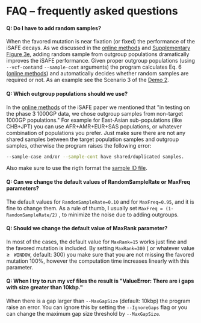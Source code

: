 
FAQ – frequently asked questions
=============
<h4>Q: Do I have to add random samples?</h4> 

When the favored mutation is near fixation (or fixed) the performance of the iSAFE decays. As we discussed in the [online methods](https://www.nature.com/articles/nmeth.4606#methods) and [Supplementary Figure 3e](https://www.nature.com/articles/nmeth.4606/figures/6), adding random sample from outgroup populations dramatically improves the iSAFE performance. Given proper outgroup populations (using ```--vcf-cont```and ```--sample-cont``` arguments) the program calculates Eq. 6 ([online methods](https://www.nature.com/articles/nmeth.4606#methods)) and automatically decides whether random samples are required or not. As an example see the Scenario 3 of the [Demo 2](https://github.com/alek0991/iSAFE#demo-2-input-in-vcf-format).  

<h4>Q: Which outgroup populations should we use?</h4> 

In the [online methods](https://www.nature.com/articles/nmeth.4606#methods) of the iSAFE paper we mentioned that "in testing on the phase 3 1000GP data, we chose outgroup samples from non-target 1000GP populations." For example for East-Asian sub-populations (like CHB+JPT) you can use AFR+AMR+EUR+SAS populations, or whatever combination of populations you prefer. Just make sure there are not any shared samples between the target population samples and outgroup samples, otherwise the program raises the following error:

   ```sh
   --sample-case and/or --sample-cont have shared/duplicated samples.
   ```  
Also make sure to use the rigth format the [sample ID file](https://github.com/alek0991/iSAFE/blob/master/sample_ID_format.md). 
<h4>Q: Can we change the default values of RandomSampleRate or MaxFreq parameters?</h4>

The default values for ```RandomSampleRate=0.10``` and for ```MaxFreq=0.95```, and it is fine to change them. As a rule of thumb, I usually set ```MaxFreq = (1-RandomSampleRate/2)``` , to minimize the noise due to adding outgroups.

<h4>Q: Should we change the default value of MaxRank parameter?</h4>

In most of the cases, the default value for ```MaxRank=15``` works just fine and the favored mutation is included. By setting ```MaxRank=300``` ( or whatever value &#8805; ``` WINDOW```, default: 300) you make sure that you are not missing the favored mutation 100%, however the computation time increases linearly with this parameter.

<h4>Q: When I try to run my vcf files the result is "ValueError: There are i gaps with size greater than 10kbp."</h4>
 
When there is a gap larger than ```--MaxGapSize``` (default: 10kbp) the program raise an error. You can ignore this by setting the ```--IgnoreGaps``` flag or you can change the maximum gap size threshold by ```--MaxGapSize```.